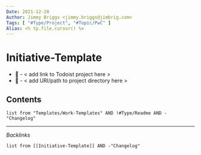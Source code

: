 ```yaml
---
Date: 2021-12-28
Author: Jimmy Briggs <jimmy.briggs@jimbrig.com>
Tags: [ "#Type/Project", "#Topic/PwC" ]
Alias: <% tp.file.cursor() %>
---
```


# Initiative-Template

- 🔗 - < add link to Todoist project here >
- 📁 - < add URI/path to project directory here >


## Contents

```dataview
list from "Templates/Work-Templates" AND !#Type/Readme AND -"Changelog"
```

***

*Backlinks*

```dataview
list from [[Initiative-Template]] AND -"Changelog"
```

